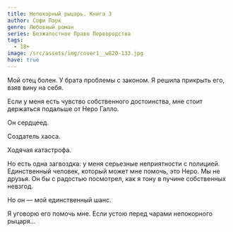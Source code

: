 ```yaml
---
title: Непокорный рыцарь. Книга 3
author: Софи Ларк
genre: Любовный роман
series: Безжалостное Право Первородства
tags:
  - 18+
image: /src/assets/img/cover1__w820-133.jpg
have: true
---
```

Мой отец болен. У брата проблемы с законом. Я решила прикрыть его, взяв вину на себя.

Если у меня есть чувство собственного достоинства, мне стоит держаться подальше от Неро Галло.

Он сердцеед.

Создатель хаоса.

Ходячая катастрофа.

Но есть одна загвоздка: у меня серьезные неприятности с полицией. Единственный человек, который может мне помочь, это Неро. Мы не друзья. Он бы с радостью посмотрел, как я тону в пучине собственных невзгод.

Но он — мой единственный шанс.

Я уговорю его помочь мне. Если устою перед чарами непокорного рыцаря…
